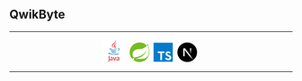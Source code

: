 <h2>QwikByte</h2>

---

<div align="center">
    <img src="https://github.com/devicons/devicon/blob/master/icons/java/java-original-wordmark.svg" title="Java" alt="Java" width="40" height="40"/>&nbsp;
    <img src="https://github.com/devicons/devicon/blob/master/icons/spring/spring-original.svg" title="Spring" alt="Spring" width="35" height="35"/>&nbsp;
    <img src="https://github.com/devicons/devicon/blob/master/icons/typescript/typescript-plain.svg" title="TS" alt="TS" width="35" height="35"/>&nbsp;
    <img src="https://github.com/devicons/devicon/blob/master/icons/nextjs/nextjs-original.svg" title="Next.JS" alt="Next.JS" width="35" height="35"/>&nbsp;
</div>

---
